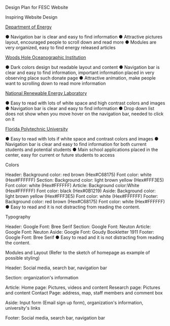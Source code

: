 Design Plan for FESC Website

Inspiring Website Design

[Department of Energy](https://www.energy.gov)

●	Navigation bar is clear and easy to find information
●	Attractive pictures layout, encouraged people to scroll down and read more
●	Modules are very organized, easy to find energy released articles

[Woods Hole Oceanographic Institution](http://www.whoi.edu)

●	Dark colors design but readable layout and content
●	Navigation bar is clear and easy to find information, important information placed in very observing place such donate page
●	Attractive animation, make people want to scrolling down to read more information 

[National Renewable Energy Laboratory](https://www.nrel.gov)

●	Easy to read with lots of white space and high contrast colors and images
●	Navigation bar is clear and easy to find information
●	Drop down list does not show when you move hover on the navigation bar, needed to click on it

[Florida Polytechnic University](https://floridapoly.edu)

●	Easy to read with lots if white space and contrast colors and images
●	Navigation bar is clear and easy to find information for both current students and potential students
●	Main school applications placed in the center, easy for current or future students to access

Colors

Header: 
Background color: red brown (Hex#C68175)
Font color: white (Hex#FFFFFF)
Section:
Background color: light brown yellow (Hex#FFF3E5)
Font color: white (Hex#FFFFFF)
Article: 
Background color:White (Hex#FFFFFF)
Font color: black (Hex#0B1219)
Aside:
Background color: light brown yellow (Hex#FFF3E5)
Font color: white (Hex#FFFFFF)
Footer: 
Background color: red brown (Hex#C68175)
Font color: white (Hex#FFFFFF)
●	Easy to read and it is not distracting from reading the content. 

Typography

Header: Google Font: Bree Serif
Section: Google Font: Neuton
Article: Google Font: Neuton
Aside: Google Font: Goudy Bookletter 1911
Footer: Google Font: Bree Serif
●	Easy to read and it is not distracting from reading the content. 

Modules and Layout (Refer to the sketch of homepage as example of possible styling)

Header:
Social media, search bar,  navigation bar

Section:
organization's information

Article:
Home page: Pictures, videos and content
Research page: Pictures and content
Contact Page: address, map, staff members and comment box

Aside: 
Input form (Email sign up form), organization's information, university's links 

Footer:
Social media, search bar,  navigation bar